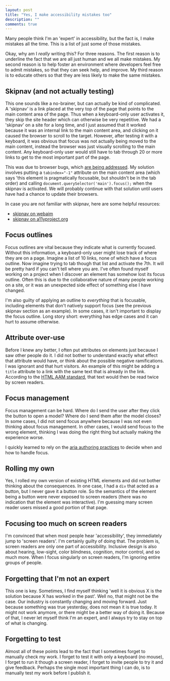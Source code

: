 ```yaml
---
layout: post
title: "Yes, I make accessibility mistakes too"
description: ""
comments: true
---
```


Many people think I'm an 'expert' in accessibility, but the fact is, I make mistakes all the time. This is a list of just some of those mistakes.

Okay, why am I *really* writing this? For three reasons. The first reason is to underline the fact that we are all just human and we all make mistakes. My second reason is to help foster an environment where developers feel free to admit mistakes, so that they can seek help, and improve. My third reason is to educate others so that they are less likely to make the same mistakes.

## Skipnav (and not actually testing)

This one sounds like a no-brainer, but can actually be kind of complicated. A 'skipnav' is a link placed at the very top of the page that points to the main content area of the page. Thus when a keyboard-only user activates it, they skip the site header which can otherwise be very repetitive. We had a 'skipnav' on a site for a long time, and I just assumed that it worked because it was an internal link to the main content area, and clicking on it caused the browser to scroll to the target. However, after testing it with a keyboard, it was obvious that focus was not actually being moved to the main content, instead the browser was just visually scrolling to the main content. Any keyboard-only user would still have to tab through 20 or more links to get to the most important part of the page.

This was due to browser bugs, which [are being addressed](https://bugs.chromium.org/p/chromium/issues/detail?id=37721). My solution involves putting a `tabindex="-1"` attribute on the main content area (which says 'this element is pragmatically focusable, but shouldn't be in the tab order) and calling `document.querySelector('main').focus();` when the skipnav is activated. We will probably continue with that solution until users have had a chance to update their browsers. 

In case you are not familiar with skipnav, here are some helpful resources:

* [skipnav on webaim](http://webaim.org/techniques/skipnav/)
* [skipnav on a11yproject.org](http://a11yproject.com/posts/skip-nav-links/)

## Focus outlines

Focus outlines are vital because they indicate what is currently focused. Without this information, a keyboard-only user might lose track of where they are on a page. Imagine a list of 10 links, none of which have a focus outline. Now imagine trying to tab though that list and activate the 7th. It will be pretty hard if you can't tell where you are. I've often found myself working on a project when I discover an element has somehow lost its focus outline. Often this is due to the collaborative nature of many people working on a site, or it was an unexpected side effect of something else I have changed.

I'm also guilty of applying an outline to *everything* that is focusable, including elements that don't natively support focus (see the previous skipnav section as an example). In some cases, it isn't important to display the focus outline. Long story short: everything has edge cases and it can hurt to assume otherwise.

## Attribute over-use

Before I knew any better, I often put attributes on elements just because I saw other people do it. I did not bother to understand exactly what effect that attribute would have, or think about the possible negative ramifications. I was ignorant and that hurt visitors. An example of this might be adding a `title` attribute to a link with the same text that is already in the link. According to the [HTML AAM standard](https://www.w3.org/TR/html-aam-1.0/#a-element), that text would then be read twice by screen readers.

## Focus management

Focus management can be hard. Where do I send the user after they click the button to open a model? Where do I send them after the model closes? In some cases, I did not send focus anywhere because I was not even thinking about focus management. In other cases, I would send focus to the wrong element, thinking I was doing the right thing but actually making the experience worse.

I quickly learned to rely on the [aria authoring practices](https://www.w3.org/TR/wai-aria-practices/) to decide when and how to handle focus.

## Rolling my own

Yes, I rolled my own version of existing HTML elements and did not bother thinking about the consequences. In one case, I had a `div` that acted as a button, but I never gave it a button role. So the semantics of the element being a button were never exposed to screen readers (there was no indication that the element was interactive). I'm guessing many screen reader users missed a good portion of that page.

## Focusing too much on screen readers

I'm convinced that when most people hear 'accessibility', they immediately jump to 'screen readers'. I'm certainly guilty of doing that. The problem is, screen readers are only one part of accessibility. Inclusive design is also about hearing, low-sight, color blindness, cognition, motor control, and so much more. When I focus singularly on screen readers, I'm ignoring entire groups of people.

## Forgetting that I'm not an expert

This one is key. Sometimes, I find myself thinking 'well it is obvious X is the solution because X has worked in the past'. Well no, that might not be the case. Our industry is constantly changing and moving forward. Just because something was true yesterday, does not mean it is true today. It might not work anymore, or there might be a better way of doing it. Because of that, I never let myself think I'm an expert, and I always try to stay on top of what is changing.

## Forgetting to test

Almost all of these points lead to the fact that I sometimes forget to manually check my work. I forget to test it with only a keyboard (no mouse), I forget to run it though a screen reader, I forget to invite people to try it and give feedback. Perhaps the single most important thing I can do, is to manually test my work before I publish it.
